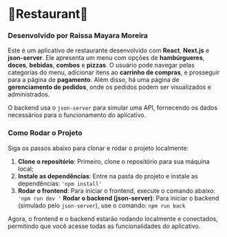 # :hamburger:Restaurant:hamburger:

### Desenvolvido por Raissa Mayara Moreira

Este é um aplicativo de restaurante desenvolvido com **React**, **Next.js** e **json-server**. Ele apresenta um menu com opções de **hambúrgueres**, **doces**, **bebidas**, **combos** e **pizzas**. O usuário pode navegar pelas categorias do menu, adicionar itens ao **carrinho de compras**, e prosseguir para a página de **pagamento**. Além disso, há uma página de **gerenciamento de pedidos**, onde os pedidos podem ser visualizados e administrados.

O backend usa o `json-server` para simular uma API, fornecendo os dados necessários para o funcionamento do aplicativo.

### Como Rodar o Projeto
Siga os passos abaixo para clonar e rodar o projeto localmente:
1.  **Clone o repositório**: Primeiro, clone o repositório para sua máquina local;
2. **Instale as dependências**: Entre na pasta do projeto e instale as dependências: `'npm install'` 
3. **Rodar o frontend**: Para iniciar o frontend, execute o comando abaixo: `'npm run dev
'` 
**Rodar o backend (json-server)**: Para iniciar o backend (simulado pelo `json-server`), use o comando: `npm run back`

Agora, o frontend e o backend estarão rodando localmente e conectados, permitindo que você acesse todas as funcionalidades do aplicativo.
